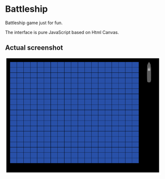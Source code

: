 # Battleship

Battleship game just for fun.

The interface is pure JavaScript based on Html Canvas.


## Actual screenshot

![](resources/img/screenshot.png)